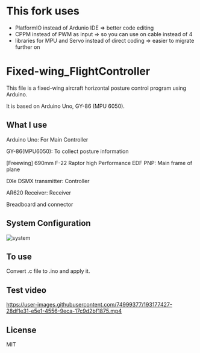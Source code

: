 # This fork uses
* PlatformIO instead of Ardunio IDE => better code editing 
* CPPM instead of PWM as input => so you can use on cable instead of 4 
* libraries for MPU and Servo instead of direct coding => easier to migrate further on


# Fixed-wing_FlightController
This file is a fixed-wing aircraft horizontal posture control program using Arduino.

It is based on Arduino Uno, GY-86 (MPU 6050).

## What I use
Arduino Uno: For Main Controller

GY-86(MPU6050): To collect posture information

[Freewing] 690mm F-22 Raptor high Performance EDF PNP: Main frame of plane

DXe DSMX transmitter: Controller

AR620 Receiver: Receiver

Breadboard and connector

## System Configuration
![system](https://user-images.githubusercontent.com/74999377/132136380-a29437c9-d93b-475f-a03a-04bd8a06dd22.png)

## To use
Convert .c file to .ino and apply it.




## Test video
https://user-images.githubusercontent.com/74999377/193177427-28df1e31-e5e1-4556-9eca-17c9d2bf1875.mp4

## License
MIT
